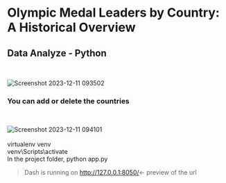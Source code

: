 <h1>Olympic Medal Leaders by Country: A Historical Overview</h1>
<h2>Data Analyze - Python</h2></br>




![Screenshot 2023-12-11 093502](https://github.com/ProjectHopper/OlympicMedalLeaders-Python-Data/assets/139052598/12a70539-f9a3-4579-8a7a-3385a2656023)
</br>
<h3>You can add or delete the countries</h3>
</br>



![Screenshot 2023-12-11 094101](https://github.com/ProjectHopper/OlympicMedalLeaders-Python-Data/assets/139052598/f3bb105e-cf28-422c-b7bd-ac5235a69821)
</br></br>
virtualenv venv</br>
venv\Scripts\activate</br>
In the project folder, python app.py</br>
> Dash is running on http://127.0.0.1:8050/<- preview of the url
